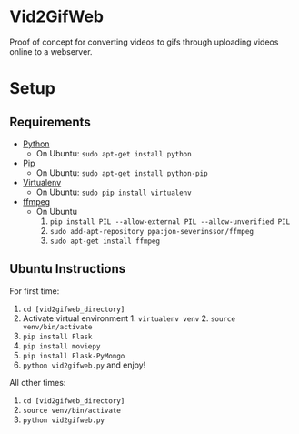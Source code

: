 Vid2GifWeb
==========
Proof of concept for converting videos to gifs through uploading videos online to a webserver.

Setup
=====
Requirements
------------
 - [Python](https://www.python.org)
    - On Ubuntu: `sudo apt-get install python` 
 - [Pip](http://pip.readthedocs.org)
    - On Ubuntu: `sudo apt-get install python-pip`
 - [Virtualenv](http://www.virtualenv.org)
    - On Ubuntu: `sudo pip install virtualenv`
 - [ffmpeg](http://www.ffmpeg.org/)
    - On Ubuntu
        1. `pip install PIL --allow-external PIL --allow-unverified PIL`
        2. `sudo add-apt-repository ppa:jon-severinsson/ffmpeg`
        3. `sudo apt-get install ffmpeg`

Ubuntu Instructions
-------------------
For first time:
  1. `cd [vid2gifweb_directory]`
  2. Activate virtual environment
    1. `virtualenv venv`
    2. `source venv/bin/activate`
  2. `pip install Flask`
  3. `pip install moviepy`
  3. `pip install Flask-PyMongo`
  4. `python vid2gifweb.py` and enjoy!

All other times:
  1. `cd [vid2gifweb_directory]`
  2. `source venv/bin/activate`
  3. `python vid2gifweb.py`
